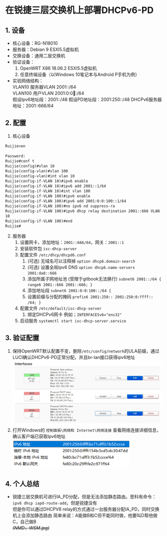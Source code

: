# 在锐捷三层交换机上部署DHCPv6-PD
## 1. 设备
* 核心设备：RG-N18010
* 服务器：Debian 9 ESXI5.5虚拟机
* 交换设备：通用二层交换机
* 验证设备： 
  1. OpenWRT X86 18.06.2 ESXI5.5虚拟机
  2. 任意终端设备（以Windows 10笔记本与Android P手机为例）
* 实验网络结构：  
  VLAN10 服务器VLAN 2001::/64  
  VLAN100 用户VLAN 2001:0:0:100::/64  
  假设Ipv6地址段：2001::/48
  假设PD地址段：2001:250::/48
  DHCPv6服务器地址：2001::666/64

## 2. 配置
1. 核心设备
```
Ruijie>en

Password:
Ruijie#conf t
Ruijie(config)#vlan 10
Ruijie(config-vlan)#vlan 100
Ruijie(config-vlan)#int vlan 10
Ruijie(config-if-VLAN 10)#ipv6 enable
Ruijie(config-if-VLAN 10)#ipv6 add 2001::1/64
Ruijie(config-if-VLAN 10)#int vlan 100
Ruijie(config-if-VLAN 100)#ipv6 enable
Ruijie(config-if-VLAN 100)#ipv6 add 2001:0:0:100::1/64
Ruijie(config-if-VLAN 100)#no ipv6 nd suppress-ra
Ruijie(config-if-VLAN 100)#ipv6 dhcp relay destination 2001::666 VLAN 10
Ruijie(config-if-VLAN 100)#end
Ruijie#
```
2. 服务器
   1. 设置网卡，添加地址：`2001::666/64`，网关：`2001::1`
   2. 安装软件包 `isc-dhcp-server`
   3. 配置文件 `/etc/dhcp/dhcpd6.conf`
      1. (可选) 无域名可以注释掉 `option dhcp6.domain-search`
      2. (可选) 设置全局Ipv6 DNS `option dhcp6.name-servers 2001:da8::666`
      3. 添加所属子网地址池 (受限于gitbook无法换行) `subnet6 2001::/64 { range6 2001::666 2001::666; } `
      4. 添加地址段 `subnet6 2001:0:0:100::/64 { `
      5. 设置前缀与分配的掩码 `prefix6 2001:250:: 2001:250:0:ffff:: /64; }`
   4. 配置文件 `/etc/default/isc-dhcp-server`
      1. 绑定DHCPv6网卡 例如；`INTERFACESv6="ens32"`
   5. 启动服务 `systemctl start isc-dhcp-server.service`

## 3. 验证配置
   1. 保持OpenWRT默认配置不变，删除`/etc/config/network`的ULA前缀，通过LUCI确认DHCPv6-PD正常分配，并且br-lan接口获得ipv6地址  
   ![OpenWrt-PD](../../.gitbook/assets/OpenWRT_PD.jpg)
   2. 打开Windows的 `控制面板\网络和 Internet\网络连接` 查看网络连接详细信息，确认客户端已获取Ipv6地址  
   ![Win10Ipv6](../../.gitbook/assets/Windows10-Ipv6.png)

## 4. 个人总结
* 锐捷三层交换机可进行IA_PD分配，但是无法添加静态路由。思科有命令：`ipv6 dhcp iapd-route-add`，但是锐捷没有  
  但是你可以通过DHCPV6 relay的方式通过一台服务器分配IA_PD，同时交换机上会添加静态路由
  简单来说：A能做B和C但不能同时做，他要叫D帮他做C，自己做B  
  ~~*(NMD，WSM.jpg)*~~